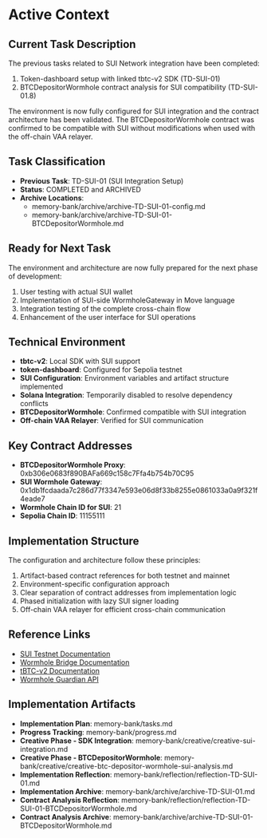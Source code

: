 # Active Context

## Current Task Description

The previous tasks related to SUI Network integration have been completed:
1. Token-dashboard setup with linked tbtc-v2 SDK (TD-SUI-01)
2. BTCDepositorWormhole contract analysis for SUI compatibility (TD-SUI-01.8)

The environment is now fully configured for SUI integration and the contract architecture has been validated. The BTCDepositorWormhole contract was confirmed to be compatible with SUI without modifications when used with the off-chain VAA relayer.

## Task Classification

- **Previous Task**: TD-SUI-01 (SUI Integration Setup)
- **Status**: COMPLETED and ARCHIVED
- **Archive Locations**: 
  - memory-bank/archive/archive-TD-SUI-01-config.md
  - memory-bank/archive/archive-TD-SUI-01-BTCDepositorWormhole.md

## Ready for Next Task

The environment and architecture are now fully prepared for the next phase of development:

1. User testing with actual SUI wallet
2. Implementation of SUI-side WormholeGateway in Move language
3. Integration testing of the complete cross-chain flow
4. Enhancement of the user interface for SUI operations

## Technical Environment

- **tbtc-v2**: Local SDK with SUI support
- **token-dashboard**: Configured for Sepolia testnet
- **SUI Configuration**: Environment variables and artifact structure implemented
- **Solana Integration**: Temporarily disabled to resolve dependency conflicts
- **BTCDepositorWormhole**: Confirmed compatible with SUI integration
- **Off-chain VAA Relayer**: Verified for SUI communication

## Key Contract Addresses

- **BTCDepositorWormhole Proxy**: 0xb306e0683f890BAFa669c158c7Ffa4b754b70C95
- **SUI Wormhole Gateway**: 0x1db1fcdaada7c286d77f3347e593e06d8f33b8255e0861033a0a9f321f4eade7
- **Wormhole Chain ID for SUI**: 21
- **Sepolia Chain ID**: 11155111

## Implementation Structure

The configuration and architecture follow these principles:

1. Artifact-based contract references for both testnet and mainnet
2. Environment-specific configuration approach
3. Clear separation of contract addresses from implementation logic
4. Phased initialization with lazy SUI signer loading
5. Off-chain VAA relayer for efficient cross-chain communication

## Reference Links

- [SUI Testnet Documentation](https://docs.sui.io/testnet)
- [Wormhole Bridge Documentation](https://docs.wormhole.com)
- [tBTC-v2 Documentation](https://github.com/keep-network/tbtc-v2)
- [Wormhole Guardian API](https://docs.wormhole.com/wormhole/explorer)

## Implementation Artifacts

- **Implementation Plan**: memory-bank/tasks.md
- **Progress Tracking**: memory-bank/progress.md
- **Creative Phase - SDK Integration**: memory-bank/creative/creative-sui-integration.md
- **Creative Phase - BTCDepositorWormhole**: memory-bank/creative/creative-btc-depositor-wormhole-sui-analysis.md
- **Implementation Reflection**: memory-bank/reflection/reflection-TD-SUI-01.md
- **Implementation Archive**: memory-bank/archive/archive-TD-SUI-01.md
- **Contract Analysis Reflection**: memory-bank/reflection/reflection-TD-SUI-01-BTCDepositorWormhole.md
- **Contract Analysis Archive**: memory-bank/archive/archive-TD-SUI-01-BTCDepositorWormhole.md
